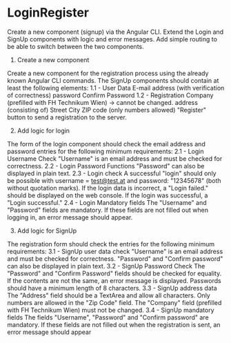 # LoginRegister
Create a new component (signup) via the Angular CLI. Extend the Login and SignUp components with logic and error messages. Add simple routing to be able to switch between the two components.
1. Create a new component

Create a new component for the registration process using the already known Angular CLI commands.
The SignUp components should contain at least the following elements:
1.1 - User Data
E-mail address (with verification of correctness)
password
Confirm Password
1.2 - Registration
Company (prefilled with FH Technikum Wien) -> cannot be changed. address (consisting of)
Street
City
ZIP code (only numbers allowed)
"Register" button to send a registration to the server.

2. Add logic for login

The form of the login component should check the email address and password entries for the following minimum requirements:
2.1 - Login Username Check
"Username" is an email address and must be checked for correctness.
2.2 - Login Password Functions
"Password" can also be displayed in plain text.
2.3 - Login check
A successful "login" should only be possible with username = test@test.at and password: "12345678" (both without quotation marks). If the login data is incorrect, a "Login failed." should be displayed on the web console. If the login was successful, a "Login successful."
2.4 - Login Mandatory fields
The "Username" and "Password" fields are mandatory. If these fields are not filled out when logging in, an error message should appear.

3. Add logic for SignUp

The registration form should check the entries for the following minimum requirements:
3.1 - SignUp user data check
"Username" is an email address and must be checked for correctness. "Password" and "Confirm password" can also be displayed in plain text.
3.2 - SignUp Password Check The "Password" and "Confirm Password" fields should be checked for equality. If the contents are not the same, an error message is displayed. Passwords should have a minimum length of 8 characters.
3.3 - SignUp address data
The "Address" field should be a TextArea and allow all characters. Only numbers are allowed in the "Zip Code" field.
The "Company" field (prefilled with FH Technikum Wien) must not be changed.
3.4 - SignUp mandatory fields
The fields "Username", "Password" and "Confirm password" are mandatory. If these fields are not filled out when the registration is sent, an error message should appear
